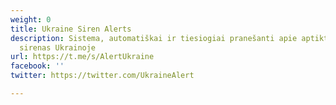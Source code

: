 ```yaml
---
weight: 0
title: Ukraine Siren Alerts
description: Sistema, automatiškai ir tiesiogiai pranešanti apie aptiktas pavojaus
  sirenas Ukrainoje
url: https://t.me/s/AlertUkraine
facebook: ''
twitter: https://twitter.com/UkraineAlert

---
```

